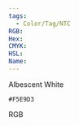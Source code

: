 ```yaml
---
tags:
  - Color/Tag/NTC
RGB:
Hex:
CMYK:
HSL:
Name:
---
```

Albescent White
```palette
#F5E9D3
```
RGB
